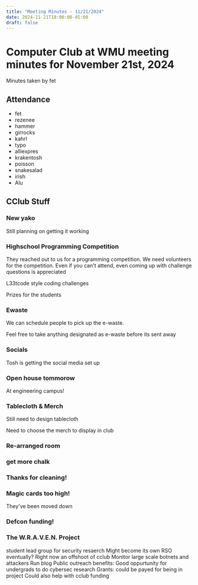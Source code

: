 ```yaml
---
title: "Meeting Minutes - 11/21/2024"
date: 2024-11-21T18:00:00-05:00
draft: false
---
```


# Computer Club at WMU meeting minutes for November 21st, 2024
Minutes taken by fet



## Attendance
* fet
* rezenee
* hammer
* girrocks
* kahrl
* typo
* alliexpres
* krakentosh
* poisson
* snakesalad
* irish
* Alu


## CClub Stuff
### New yako
Still planning on getting it working

### Highschool Programming Competition
They reached out to us for a programming competition. We need volunteers for the competition. Even if you can't attend, even coming up with challenge questions is appreciated

L33tcode style coding challenges

Prizes for the students

### Ewaste
We can schedule people to pick up the e-waste.

Feel free to take anything designated as e-waste before its sent away


### Socials
Tosh is getting the social media set up

### Open house tommorow
At engineering campus!

### Tablecloth & Merch
Still need to design tablecloth

Need to choose the merch to display in club

### Re-arranged room

### get more chalk

### Thanks for cleaning!

### Magic cards too high!
They've been moved down

### Defcon funding!

### The W.R.A.V.E.N. Project
student lead group for security resaerch
Might become its own RSO eventually? Right now an offshoot of cclub
Monitor large scale botnets and attackers
Run blog
Public outreach
benefits:
Good oppurtunity for undergrads to do cybersec research
Grants: could be payed for being in project
Could also help with cclub funding
